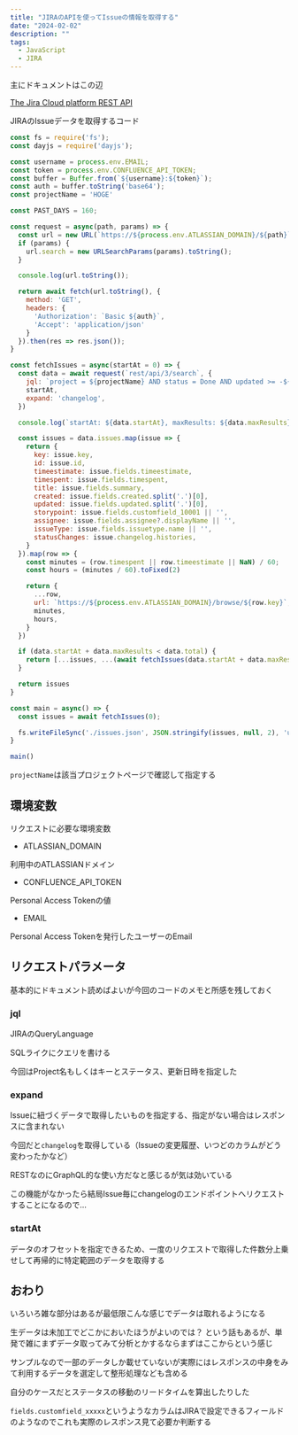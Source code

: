 ```yaml
---
title: "JIRAのAPIを使ってIssueの情報を取得する"
date: "2024-02-02"
description: ""
tags:
  - JavaScript
  - JIRA
---
```


主にドキュメントはこの辺

[The Jira Cloud platform REST API](https://developer.atlassian.com/cloud/jira/platform/rest/v3/api-group-issue-search/#api-rest-api-3-search-get)

JIRAのIssueデータを取得するコード

```javascript
const fs = require('fs');
const dayjs = require('dayjs');

const username = process.env.EMAIL;
const token = process.env.CONFLUENCE_API_TOKEN;
const buffer = Buffer.from(`${username}:${token}`);
const auth = buffer.toString('base64');
const projectName = 'HOGE'

const PAST_DAYS = 160;

const request = async(path, params) => {
  const url = new URL(`https://${process.env.ATLASSIAN_DOMAIN}/${path}`);
  if (params) {
    url.search = new URLSearchParams(params).toString();
  }

  console.log(url.toString());

  return await fetch(url.toString(), {
    method: 'GET',
    headers: {
      'Authorization': `Basic ${auth}`,
      'Accept': 'application/json'
    }
  }).then(res => res.json());
}

const fetchIssues = async(startAt = 0) => {
  const data = await request(`rest/api/3/search`, {
    jql: `project = ${projectName} AND status = Done AND updated >= -${PAST_DAYS}d`,
    startAt,
    expand: 'changelog',
  })

  console.log(`startAt: ${data.startAt}, maxResults: ${data.maxResults}, total: ${data.total}`);

  const issues = data.issues.map(issue => {
    return {
      key: issue.key,
      id: issue.id,
      timeestimate: issue.fields.timeestimate,
      timespent: issue.fields.timespent,
      title: issue.fields.summary,
      created: issue.fields.created.split('.')[0],
      updated: issue.fields.updated.split('.')[0],
      storypoint: issue.fields.customfield_10001 || '',
      assignee: issue.fields.assignee?.displayName || '',
      issueType: issue.fields.issuetype.name || '',
      statusChanges: issue.changelog.histories,
    }
  }).map(row => {
    const minutes = (row.timespent || row.timeestimate || NaN) / 60;
    const hours = (minutes / 60).toFixed(2)

    return {
      ...row,
      url: `https://${process.env.ATLASSIAN_DOMAIN}/browse/${row.key}`,
      minutes,
      hours,
    }
  })

  if (data.startAt + data.maxResults < data.total) {
    return [...issues, ...(await fetchIssues(data.startAt + data.maxResults))]
  }

  return issues
}

const main = async() => {
  const issues = await fetchIssues(0);

  fs.writeFileSync('./issues.json', JSON.stringify(issues, null, 2), 'utf8');
}

main()
```

`projectName`は該当プロジェクトページで確認して指定する

## 環境変数

リクエストに必要な環境変数

- ATLASSIAN_DOMAIN

利用中のATLASSIANドメイン

- CONFLUENCE_API_TOKEN

Personal Access Tokenの値

- EMAIL

Personal Access Tokenを発行したユーザーのEmail


## リクエストパラメータ

基本的にドキュメント読めばよいが今回のコードのメモと所感を残しておく

### jql

JIRAのQueryLanguage

SQLライクにクエリを書ける

今回はProject名もしくはキーとステータス、更新日時を指定した

### expand

Issueに紐づくデータで取得したいものを指定する、指定がない場合はレスポンスに含まれない

今回だと`changelog`を取得している（Issueの変更履歴、いつどのカラムがどう変わったかなど）

RESTなのにGraphQL的な使い方だなと感じるが気は効いている

この機能がなかったら結局Issue毎にchangelogのエンドポイントへリクエストすることになるので…

### startAt

データのオフセットを指定できるため、一度のリクエストで取得した件数分上乗せして再帰的に特定範囲のデータを取得する

## おわり

いろいろ雑な部分はあるが最低限こんな感じでデータは取れるようになる

生データは未加工でどこかにおいたほうがよいのでは？ という話もあるが、単発で雑にまずデータ取ってみて分析とかするならまずはここからという感じ

サンプルなので一部のデータしか載せていないが実際にはレスポンスの中身をみて利用するデータを選定して整形処理なども含める

自分のケースだとステータスの移動のリードタイムを算出したりした

`fields.customfield_xxxxx`というようなカラムはJIRAで設定できるフィールドのようなのでこれも実際のレスポンス見て必要か判断する